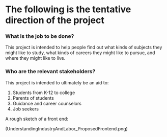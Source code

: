 # The following is the tentative direction of the project #

### What is the job to be done? ###

This project is intended to help people find out what kinds of subjects they might like to study, what kinds of careers they might like to pursue, and where they might like to live.

### Who are the relevant stakeholders? ###

This project is intended to ultimately be an aid to:
1. Students from K-12 to college
2. Parents of students
3. Guidance and career counselors
4. Job seekers

A rough sketch of a front end:

(UnderstandingIndustryAndLabor_ProposedFrontend.png)